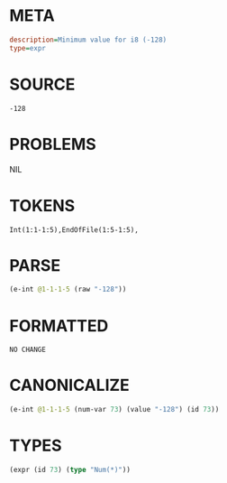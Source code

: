 # META
~~~ini
description=Minimum value for i8 (-128)
type=expr
~~~
# SOURCE
~~~roc
-128
~~~
# PROBLEMS
NIL
# TOKENS
~~~zig
Int(1:1-1:5),EndOfFile(1:5-1:5),
~~~
# PARSE
~~~clojure
(e-int @1-1-1-5 (raw "-128"))
~~~
# FORMATTED
~~~roc
NO CHANGE
~~~
# CANONICALIZE
~~~clojure
(e-int @1-1-1-5 (num-var 73) (value "-128") (id 73))
~~~
# TYPES
~~~clojure
(expr (id 73) (type "Num(*)"))
~~~
